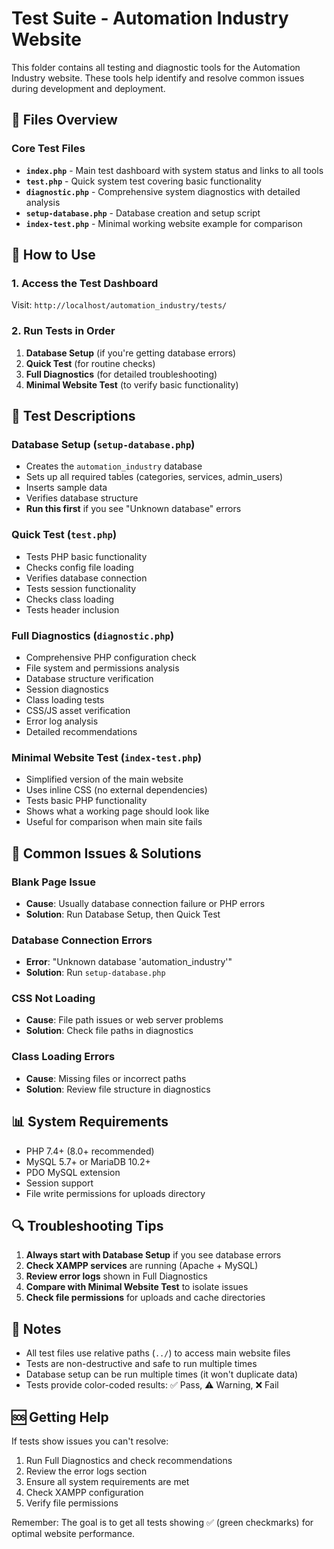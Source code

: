 # Test Suite - Automation Industry Website

This folder contains all testing and diagnostic tools for the Automation Industry website. These tools help identify and resolve common issues during development and deployment.

## 📁 Files Overview

### Core Test Files
- **`index.php`** - Main test dashboard with system status and links to all tools
- **`test.php`** - Quick system test covering basic functionality
- **`diagnostic.php`** - Comprehensive system diagnostics with detailed analysis
- **`setup-database.php`** - Database creation and setup script
- **`index-test.php`** - Minimal working website example for comparison

## 🚀 How to Use

### 1. Access the Test Dashboard
Visit: `http://localhost/automation_industry/tests/`

### 2. Run Tests in Order
1. **Database Setup** (if you're getting database errors)
2. **Quick Test** (for routine checks)
3. **Full Diagnostics** (for detailed troubleshooting)
4. **Minimal Website Test** (to verify basic functionality)

## 🔧 Test Descriptions

### Database Setup (`setup-database.php`)
- Creates the `automation_industry` database
- Sets up all required tables (categories, services, admin_users)
- Inserts sample data
- Verifies database structure
- **Run this first** if you see "Unknown database" errors

### Quick Test (`test.php`)
- Tests PHP basic functionality
- Checks config file loading
- Verifies database connection
- Tests session functionality
- Checks class loading
- Tests header inclusion

### Full Diagnostics (`diagnostic.php`)
- Comprehensive PHP configuration check
- File system and permissions analysis
- Database structure verification
- Session diagnostics
- Class loading tests
- CSS/JS asset verification
- Error log analysis
- Detailed recommendations

### Minimal Website Test (`index-test.php`)
- Simplified version of the main website
- Uses inline CSS (no external dependencies)
- Tests basic PHP functionality
- Shows what a working page should look like
- Useful for comparison when main site fails

## 🎯 Common Issues & Solutions

### Blank Page Issue
- **Cause**: Usually database connection failure or PHP errors
- **Solution**: Run Database Setup, then Quick Test

### Database Connection Errors
- **Error**: "Unknown database 'automation_industry'"
- **Solution**: Run `setup-database.php`

### CSS Not Loading
- **Cause**: File path issues or web server problems
- **Solution**: Check file paths in diagnostics

### Class Loading Errors
- **Cause**: Missing files or incorrect paths
- **Solution**: Review file structure in diagnostics

## 📊 System Requirements

- PHP 7.4+ (8.0+ recommended)
- MySQL 5.7+ or MariaDB 10.2+
- PDO MySQL extension
- Session support
- File write permissions for uploads directory

## 🔍 Troubleshooting Tips

1. **Always start with Database Setup** if you see database errors
2. **Check XAMPP services** are running (Apache + MySQL)
3. **Review error logs** shown in Full Diagnostics
4. **Compare with Minimal Website Test** to isolate issues
5. **Check file permissions** for uploads and cache directories

## 📝 Notes

- All test files use relative paths (`../`) to access main website files
- Tests are non-destructive and safe to run multiple times
- Database setup can be run multiple times (it won't duplicate data)
- Tests provide color-coded results: ✅ Pass, ⚠️ Warning, ❌ Fail

## 🆘 Getting Help

If tests show issues you can't resolve:

1. Run Full Diagnostics and check recommendations
2. Review the error logs section
3. Ensure all system requirements are met
4. Check XAMPP configuration
5. Verify file permissions

Remember: The goal is to get all tests showing ✅ (green checkmarks) for optimal website performance.
